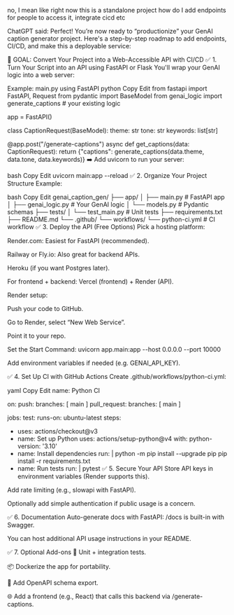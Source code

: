 no, I mean like right now this is a standalone project how do I add endpoints for people to access it, integrate cicd etc


ChatGPT said:
Perfect! You’re now ready to “productionize” your GenAI caption generator project. Here's a step-by-step roadmap to add endpoints, CI/CD, and make this a deployable service:

🚀 GOAL: Convert Your Project into a Web-Accessible API with CI/CD
✅ 1. Turn Your Script into an API using FastAPI or Flask
You'll wrap your GenAI logic into a web server:

Example: main.py using FastAPI
python
Copy
Edit
from fastapi import FastAPI, Request
from pydantic import BaseModel
from genai_logic import generate_captions  # your existing logic

app = FastAPI()

class CaptionRequest(BaseModel):
theme: str
tone: str
keywords: list[str]

@app.post("/generate-captions")
async def get_captions(data: CaptionRequest):
return {"captions": generate_captions(data.theme, data.tone, data.keywords)}
➡️ Add uvicorn to run your server:

bash
Copy
Edit
uvicorn main:app --reload
✅ 2. Organize Your Project Structure
Example:

bash
Copy
Edit
genai_caption_gen/
├── app/
│   ├── main.py          # FastAPI app
│   ├── genai_logic.py   # Your GenAI logic
│   └── models.py        # Pydantic schemas
├── tests/
│   └── test_main.py     # Unit tests
├── requirements.txt
├── README.md
└── .github/
└── workflows/
└── python-ci.yml  # CI workflow
✅ 3. Deploy the API (Free Options)
Pick a hosting platform:

Render.com: Easiest for FastAPI (recommended).

Railway or Fly.io: Also great for backend APIs.

Heroku (if you want Postgres later).

For frontend + backend: Vercel (frontend) + Render (API).

Render setup:

Push your code to GitHub.

Go to Render, select “New Web Service”.

Point it to your repo.

Set the Start Command: uvicorn app.main:app --host 0.0.0.0 --port 10000

Add environment variables if needed (e.g. GENAI_API_KEY).

✅ 4. Set Up CI with GitHub Actions
Create .github/workflows/python-ci.yml:

yaml
Copy
Edit
name: Python CI

on:
push:
branches: [ main ]
pull_request:
branches: [ main ]

jobs:
test:
runs-on: ubuntu-latest
steps:
- uses: actions/checkout@v3
- name: Set up Python
uses: actions/setup-python@v4
with:
python-version: '3.10'
- name: Install dependencies
run: |
python -m pip install --upgrade pip
pip install -r requirements.txt
- name: Run tests
run: |
pytest
✅ 5. Secure Your API
Store API keys in environment variables (Render supports this).

Add rate limiting (e.g., slowapi with FastAPI).

Optionally add simple authentication if public usage is a concern.

✅ 6. Documentation
Auto-generate docs with FastAPI: /docs is built-in with Swagger.

You can host additional API usage instructions in your README.

✅ 7. Optional Add-ons
🧪 Unit + integration tests.

📦 Dockerize the app for portability.

📄 Add OpenAPI schema export.

🌐 Add a frontend (e.g., React) that calls this backend via /generate-captions.

